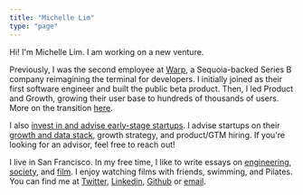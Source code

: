```yaml
---
title: "Michelle Lim"
type: "page"
---
```


Hi! I'm Michelle Lim. I am working on a new venture. 

Previously, I was the second employee at [Warp](https://www.warp.dev), a Sequoia-backed Series B company reimagining the terminal for developers. I initially joined as their first software engineer and built the public beta product. Then, I led Product and Growth, growing their user base to hundreds of thousands of users. More on the transition [here](writing/my-journey-to-growth-lead).

I also [invest in and advise early-stage startups](/investments). I advise startups on their [growth and data stack](https://twitter.com/michlimlim/status/1669467589888684038?s=20), growth strategy, and product/GTM hiring. If you're looking for an advisor, feel free to reach out!

I live in San Francisco. In my free time, I like to write essays on [engineering](writing/stop-using-frontend-backend/), [society](writing/its-not-about-the-stars/), and [film](writing/marvel-the-unwilling-pundit/). I enjoy watching films with friends, swimming, and Pilates. You can find me at [Twitter](https://www.twitter.com/michlimlim), [Linkedin](https://www.linkedin.com/in/michlimlim), [Github](https://www.github.com/michlimlim) or [email](mailto:limxlmichelle@gmail.com).

